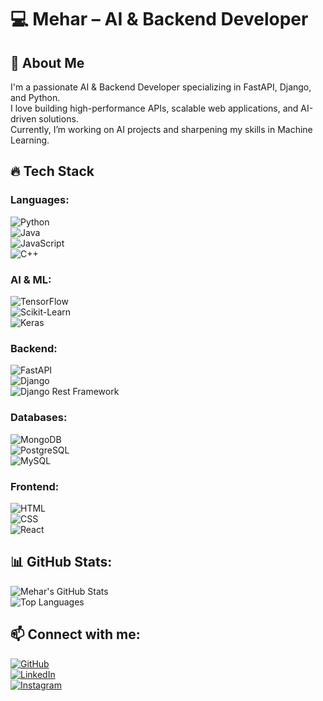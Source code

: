 # 💻 Mehar – AI & Backend Developer

## 🚀 About Me  
I'm a passionate AI & Backend Developer specializing in FastAPI, Django, and Python.  
I love building high-performance APIs, scalable web applications, and AI-driven solutions.  
Currently, I’m working on AI projects and sharpening my skills in Machine Learning.  

## 🔥 Tech Stack  

### Languages:  
![Python](https://img.shields.io/badge/Python-3776AB?style=for-the-badge&logo=python&logoColor=white)  
![Java](https://img.shields.io/badge/Java-007396?style=for-the-badge&logo=java&logoColor=white)  
![JavaScript](https://img.shields.io/badge/JavaScript-F7DF1E?style=for-the-badge&logo=javascript&logoColor=black)  
![C++](https://img.shields.io/badge/C++-00599C?style=for-the-badge&logo=c%2B%2B&logoColor=white) 

### AI & ML:  
![TensorFlow](https://img.shields.io/badge/TensorFlow-FF6F00?style=for-the-badge&logo=tensorflow&logoColor=white)  
![Scikit-Learn](https://img.shields.io/badge/Scikit--Learn-F7931E?style=for-the-badge&logo=scikit-learn&logoColor=white)  
![Keras](https://img.shields.io/badge/Keras-D00000?style=for-the-badge&logo=keras&logoColor=white)  

### Backend:  
![FastAPI](https://img.shields.io/badge/FastAPI-009688?style=for-the-badge&logo=fastapi&logoColor=white)  
![Django](https://img.shields.io/badge/Django-092E20?style=for-the-badge&logo=django&logoColor=white)  
![Django Rest Framework](https://img.shields.io/badge/DRF-ff1709?style=for-the-badge&logo=django&logoColor=white)  

### Databases:  
![MongoDB](https://img.shields.io/badge/MongoDB-47A248?style=for-the-badge&logo=mongodb&logoColor=white)  
![PostgreSQL](https://img.shields.io/badge/PostgreSQL-336791?style=for-the-badge&logo=postgresql&logoColor=white)  
![MySQL](https://img.shields.io/badge/MySQL-4479A1?style=for-the-badge&logo=mysql&logoColor=white)  

### Frontend:  
![HTML](https://img.shields.io/badge/HTML5-E34F26?style=for-the-badge&logo=html5&logoColor=white)  
![CSS](https://img.shields.io/badge/CSS3-1572B6?style=for-the-badge&logo=css3&logoColor=white)  
![React](https://img.shields.io/badge/React-61DAFB?style=for-the-badge&logo=react&logoColor=black)  

## 📊 GitHub Stats:  
![Mehar's GitHub Stats](https://github-readme-stats.vercel.app/api?username=your-profile&show_icons=true&theme=radical)  
![Top Languages](https://github-readme-stats.vercel.app/api/top-langs/?username=your-profile&layout=compact&theme=radical)  

## 📫 Connect with me:  
[![GitHub](https://img.shields.io/badge/GitHub-181717?style=for-the-badge&logo=github&logoColor=white)](https://github.com/me-umar)  
[![LinkedIn](https://img.shields.io/badge/LinkedIn-0077B5?style=for-the-badge&logo=linkedin&logoColor=white)](https://www.linkedin.com/in/mehar-umar-04b332304/)  
[![Instagram](https://img.shields.io/badge/Instagram-E4405F?style=for-the-badge&logo=instagram&logoColor=white)](https://www.instagram.com/me_umar_farooq/)  
